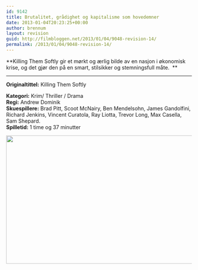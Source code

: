 ```yaml
---
id: 9142
title: Brutalitet, grådighet og kapitalisme som hovedemner
date: 2013-01-04T20:23:25+00:00
author: brennum
layout: revision
guid: http://filmbloggen.net/2013/01/04/9048-revision-14/
permalink: /2013/01/04/9048-revision-14/
---
```

**Killing Them Softly gir et mørkt og ærlig bilde av en nasjon i økonomisk krise, og det gjør den på en smart, stilsikker og stemningsfull måte.  **  
****

**<!--more-->Originaltittel:** Killing Them Softly

  
**Kategori:** Krim/ Thriller / Drama  
**Regi:** Andrew Dominik  
**Skuespillere:** Brad Pitt, Scoot McNairy, Ben Mendelsohn, James Gandolfini, Richard Jenkins, Vincent Curatola, Ray Liotta, Trevor Long, Max Casella, Sam Shepard.  
**Spilletid:** 1 time og 37 minutter

<a href="http://filmbloggen.net/?attachment_id=9079" rel="attachment wp-att-9079"><img class="alignnone size-large wp-image-9079" src="http://filmbloggen.net/wp-content/uploads//2013/01/Killing-them-softly-bilde-4-620x348.jpg" alt="" width="620" height="348" /></a>

&nbsp;

&nbsp;

<div class="video-shortcode">
</div>

&nbsp;